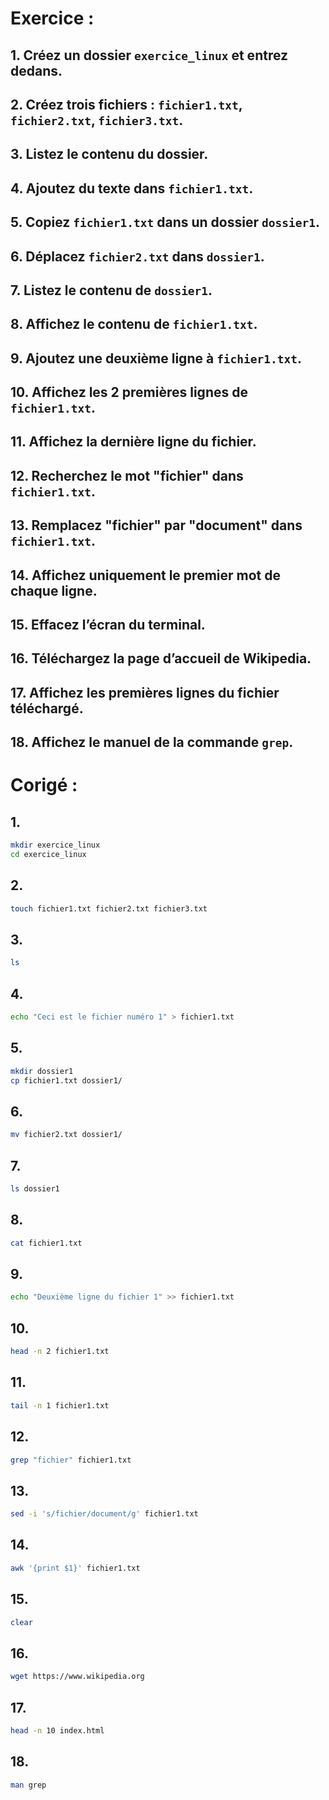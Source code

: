 # Exercice :

## 1. Créez un dossier `exercice_linux` et entrez dedans.

## 2. Créez trois fichiers : `fichier1.txt`, `fichier2.txt`, `fichier3.txt`.

## 3. Listez le contenu du dossier.

## 4. Ajoutez du texte dans `fichier1.txt`.

## 5. Copiez `fichier1.txt` dans un dossier `dossier1`.

## 6. Déplacez `fichier2.txt` dans `dossier1`.

## 7. Listez le contenu de `dossier1`.

## 8. Affichez le contenu de `fichier1.txt`.

## 9. Ajoutez une deuxième ligne à `fichier1.txt`.

## 10. Affichez les 2 premières lignes de `fichier1.txt`.

## 11. Affichez la dernière ligne du fichier.

## 12. Recherchez le mot "fichier" dans `fichier1.txt`.

## 13. Remplacez "fichier" par "document" dans `fichier1.txt`.

## 14. Affichez uniquement le premier mot de chaque ligne.

## 15. Effacez l’écran du terminal.

## 16. Téléchargez la page d’accueil de Wikipedia.

## 17. Affichez les premières lignes du fichier téléchargé.

## 18. Affichez le manuel de la commande `grep`.

# Corigé :

## 1.
```bash
mkdir exercice_linux
cd exercice_linux
```

## 2.
```bash
touch fichier1.txt fichier2.txt fichier3.txt
```

## 3.
```bash
ls
```

## 4.
```bash
echo "Ceci est le fichier numéro 1" > fichier1.txt
```

## 5.
```bash
mkdir dossier1
cp fichier1.txt dossier1/
```

## 6.
```bash
mv fichier2.txt dossier1/
```

## 7.
```bash
ls dossier1
```

## 8.
```bash
cat fichier1.txt
```

## 9.
```bash
echo "Deuxième ligne du fichier 1" >> fichier1.txt
```

## 10.
```bash
head -n 2 fichier1.txt
```

## 11.
```bash
tail -n 1 fichier1.txt
```

## 12.
```bash
grep "fichier" fichier1.txt
```

## 13.
```bash
sed -i 's/fichier/document/g' fichier1.txt
```

## 14.
```bash
awk '{print $1}' fichier1.txt
```

## 15.
```bash
clear
```

## 16.
```bash
wget https://www.wikipedia.org
```

## 17.
```bash
head -n 10 index.html
```

## 18.
```bash
man grep
```


